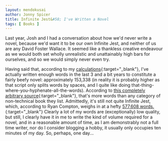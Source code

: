 ```yaml
---
layout: mendokusai
author: Jonny Spicer
title: Infinite Jest&#58; I've Written a Novel
tags: [ Books ]
---
```

Last year, Josh and I had a conversation about how we'd never write a novel, because we'd want it to
be our own Infinite Jest, and neither of us are any David Foster Wallace. It seemed like a thankless
creative endeavour as we would both set wholly unrealistic and unattainably high bars for ourselves,
and so we would simply never even try.

Having said that, according to my [calculations](https://github.com/jonnyspicer/jonnyspicer.github.io/blob/master/wordcount.py){:target="_blank"}, I've actually written enough words in the last 3 and a bit years to
constitute a fairly beefy novel: approximately 153,338 (in reality it is probably higher as that
script only splits words by spaces, and I quite like doing that-thing-where-you-hyphenate-all-the-words). According to [this completely arbitrary source](https://self-publishingschool.com/how-many-words-in-a-novel/){:target="_blank"}, that's more words than any
category of non-technical book they list. Admittedly, it's still not quite Infinite Jest, which,
according to Ryan Compton, weighs in at a hefty [577,608 words.](http://ryancompton.net/2014/06/06/statistical-features-of-infinite-jest/){:target="_blank"} Clearly a lot of my words are (exceptionally) low quality,
but still, I clearly have it in me to write the kind of volume required for a novel, and in a
reasonable amount of time, as I am demonstrably not a full time writer, nor do I consider blogging
a hobby, it usually only occupies ten minutes of my day. So, perhaps, one day...
